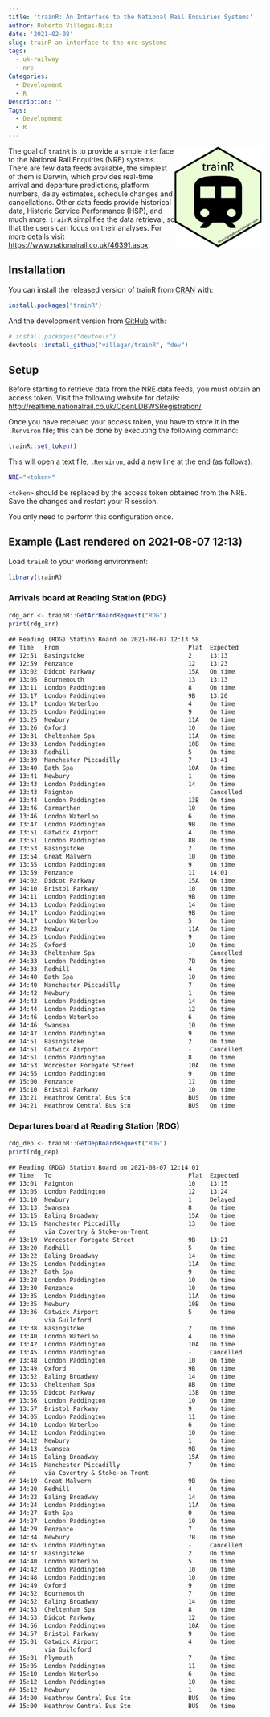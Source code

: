 ```yaml
---
title: 'trainR: An Interface to the National Rail Enquiries Systems'
author: Roberto Villegas-Diaz
date: '2021-02-08'
slug: trainR-an-interface-to-the-nre-systems
tags:
  - uk-railway
  - nre
Categories:
  - Development
  - R
Description: ''
Tags:
  - Development
  - R
---
```


<img src="https://raw.githubusercontent.com/villegar/trainR/main/inst/images/logo.png" alt="logo" align="right" height=200px/>

The goal of `trainR` is to provide a simple interface to the 
National Rail Enquiries (NRE) systems. There are few data feeds 
available, the simplest of them is Darwin, which provides real-time 
arrival and departure predictions, platform numbers, delay estimates, 
schedule changes and cancellations. Other data feeds provide historical 
data, Historic Service Performance (HSP), and much more. `trainR` 
simplifies the data retrieval, so that the users can focus on their 
analyses. For more details visit 
https://www.nationalrail.co.uk/46391.aspx.

## Installation

You can install the released version of trainR from [CRAN](https://CRAN.R-project.org) with:

``` r
install.packages("trainR")
```

And the development version from [GitHub](https://github.com/) with:

``` r
# install.packages("devtools")
devtools::install_github("villegar/trainR", "dev")
```

## Setup
Before starting to retrieve data from the NRE data feeds, you must obtain an access token. 
Visit the following website for details: http://realtime.nationalrail.co.uk/OpenLDBWSRegistration/

Once you have received your access token, you have to store it in the `.Renviron` file; this can be 
done by executing the following command:


```r
trainR::set_token()
```

This will open a text file, `.Renviron`, add a new line at the end (as follows):

```bash
NRE="<token>"
```

`<token>` should be replaced by the access token obtained from the NRE. Save the changes and restart 
your R session.

You only need to perform this configuration once.

## Example (Last rendered on 2021-08-07 12:13)

Load `trainR` to your working environment:

```r
library(trainR)
```

### Arrivals board at Reading Station (RDG)


```r
rdg_arr <- trainR::GetArrBoardRequest("RDG")
print(rdg_arr)
```

```
## Reading (RDG) Station Board on 2021-08-07 12:13:58
## Time   From                                    Plat  Expected
## 12:51  Basingstoke                             2     13:13
## 12:59  Penzance                                12    13:23
## 13:02  Didcot Parkway                          15A   On time
## 13:05  Bournemouth                             13    13:13
## 13:11  London Paddington                       8     On time
## 13:17  London Paddington                       9B    13:20
## 13:17  London Waterloo                         4     On time
## 13:25  London Paddington                       9     On time
## 13:25  Newbury                                 11A   On time
## 13:26  Oxford                                  10    On time
## 13:31  Cheltenham Spa                          11A   On time
## 13:33  London Paddington                       10B   On time
## 13:33  Redhill                                 5     On time
## 13:39  Manchester Piccadilly                   7     13:41
## 13:40  Bath Spa                                10A   On time
## 13:41  Newbury                                 1     On time
## 13:43  London Paddington                       14    On time
## 13:43  Paignton                                -     Cancelled
## 13:44  London Paddington                       13B   On time
## 13:46  Carmarthen                              10    On time
## 13:46  London Waterloo                         6     On time
## 13:47  London Paddington                       9B    On time
## 13:51  Gatwick Airport                         4     On time
## 13:51  London Paddington                       8B    On time
## 13:53  Basingstoke                             2     On time
## 13:54  Great Malvern                           10    On time
## 13:55  London Paddington                       9     On time
## 13:59  Penzance                                11    14:01
## 14:02  Didcot Parkway                          15A   On time
## 14:10  Bristol Parkway                         10    On time
## 14:11  London Paddington                       9B    On time
## 14:13  London Paddington                       14    On time
## 14:17  London Paddington                       9B    On time
## 14:17  London Waterloo                         5     On time
## 14:23  Newbury                                 11A   On time
## 14:25  London Paddington                       9     On time
## 14:25  Oxford                                  10    On time
## 14:33  Cheltenham Spa                          -     Cancelled
## 14:33  London Paddington                       7B    On time
## 14:33  Redhill                                 4     On time
## 14:40  Bath Spa                                10    On time
## 14:40  Manchester Piccadilly                   7     On time
## 14:42  Newbury                                 1     On time
## 14:43  London Paddington                       14    On time
## 14:44  London Paddington                       12    On time
## 14:46  London Waterloo                         6     On time
## 14:46  Swansea                                 10    On time
## 14:47  London Paddington                       9     On time
## 14:51  Basingstoke                             2     On time
## 14:51  Gatwick Airport                         -     Cancelled
## 14:51  London Paddington                       8     On time
## 14:53  Worcester Foregate Street               10A   On time
## 14:55  London Paddington                       9     On time
## 15:00  Penzance                                11    On time
## 15:10  Bristol Parkway                         10    On time
## 13:21  Heathrow Central Bus Stn                BUS   On time
## 14:21  Heathrow Central Bus Stn                BUS   On time
```

### Departures board at Reading Station (RDG)


```r
rdg_dep <- trainR::GetDepBoardRequest("RDG")
print(rdg_dep)
```

```
## Reading (RDG) Station Board on 2021-08-07 12:14:01
## Time   To                                      Plat  Expected
## 13:01  Paignton                                10    13:15
## 13:05  London Paddington                       12    13:24
## 13:10  Newbury                                 1     Delayed
## 13:13  Swansea                                 8     On time
## 13:15  Ealing Broadway                         15A   On time
## 13:15  Manchester Piccadilly                   13    On time
##        via Coventry & Stoke-on-Trent           
## 13:19  Worcester Foregate Street               9B    13:21
## 13:20  Redhill                                 5     On time
## 13:22  Ealing Broadway                         14    On time
## 13:25  London Paddington                       11A   On time
## 13:27  Bath Spa                                9     On time
## 13:28  London Paddington                       10    On time
## 13:30  Penzance                                10    On time
## 13:35  London Paddington                       11A   On time
## 13:35  Newbury                                 10B   On time
## 13:36  Gatwick Airport                         5     On time
##        via Guildford                           
## 13:38  Basingstoke                             2     On time
## 13:40  London Waterloo                         4     On time
## 13:42  London Paddington                       10A   On time
## 13:45  London Paddington                       -     Cancelled
## 13:48  London Paddington                       10    On time
## 13:49  Oxford                                  9B    On time
## 13:52  Ealing Broadway                         14    On time
## 13:53  Cheltenham Spa                          8B    On time
## 13:55  Didcot Parkway                          13B   On time
## 13:56  London Paddington                       10    On time
## 13:57  Bristol Parkway                         9     On time
## 14:05  London Paddington                       11    On time
## 14:10  London Waterloo                         6     On time
## 14:12  London Paddington                       10    On time
## 14:12  Newbury                                 1     On time
## 14:13  Swansea                                 9B    On time
## 14:15  Ealing Broadway                         15A   On time
## 14:15  Manchester Piccadilly                   7     On time
##        via Coventry & Stoke-on-Trent           
## 14:19  Great Malvern                           9B    On time
## 14:20  Redhill                                 4     On time
## 14:22  Ealing Broadway                         14    On time
## 14:24  London Paddington                       11A   On time
## 14:27  Bath Spa                                9     On time
## 14:27  London Paddington                       10    On time
## 14:29  Penzance                                7     On time
## 14:34  Newbury                                 7B    On time
## 14:35  London Paddington                       -     Cancelled
## 14:37  Basingstoke                             2     On time
## 14:40  London Waterloo                         5     On time
## 14:42  London Paddington                       10    On time
## 14:48  London Paddington                       10    On time
## 14:49  Oxford                                  9     On time
## 14:52  Bournemouth                             7     On time
## 14:52  Ealing Broadway                         14    On time
## 14:53  Cheltenham Spa                          8     On time
## 14:53  Didcot Parkway                          12    On time
## 14:56  London Paddington                       10A   On time
## 14:57  Bristol Parkway                         9     On time
## 15:01  Gatwick Airport                         4     On time
##        via Guildford                           
## 15:01  Plymouth                                7     On time
## 15:05  London Paddington                       11    On time
## 15:10  London Waterloo                         6     On time
## 15:12  London Paddington                       10    On time
## 15:12  Newbury                                 1     On time
## 14:00  Heathrow Central Bus Stn                BUS   On time
## 15:00  Heathrow Central Bus Stn                BUS   On time
```
